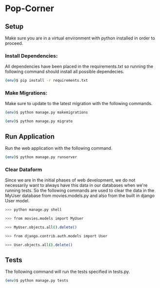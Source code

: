 # Pop-Corner

## Setup
Make sure you are in a virtual environment with python installed in order to proceed. 
### Install Dependencies:
All dependencies have been placed in the requirements.txt so running the following command should install all possible dependecies. 
```sh
(env)$ pip install -r requirements.txt
```
### Make Migrations:
Make sure to update to the latest migration with the following commands. 
```sh
(env)$ python manage.py makemigrations
```
```sh
(env)$ python manage.py migrate
```

## Run Application
Run the web application with the following command. 
```sh
(env)$ python manage.py runserver
```
### Clear Dataform
Since we are in the initial phases of web development, we do not necessarily want to always have this data in our databases when we're running tests. So the following commands are used to clear the data in the MyUser database from movies.models.py and also from the built in django User model.
```sh
>>> python manage.py shell
```
```sh
>>> from movies.models import MyUser
```
```sh
>>> MyUser.objects.all().delete()
```
```sh
>>> from django.contrib.auth.models import User
```
```sh
>>> User.objects.all().delete()
```

## Tests
The following command will run the tests specified in tests.py. 
```sh
(env)$ python manage.py tests
```

